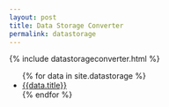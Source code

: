 ```yaml
---
layout: post
title: Data Storage Converter
permalink: datastorage
---
```

<link rel="stylesheet" href="/assets/css/datastorage.css"/>
<script src="/assets/js/min.datastorage.js" defer></script>
{% include datastorageconverter.html %}
<ul class="dataStorage">{% for data in site.datastorage %}
  <li><a href="{{data.url}}">{{data.title}}</a></li>{% endfor %}
</ul>